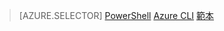 > [AZURE.SELECTOR]
[PowerShell](load-balancer-get-started-ilb-arm-ps.md)
[Azure CLI](load-balancer-get-started-ilb-arm-cli.md)
[範本](load-balancer-get-started-ilb-arm-template.md)


